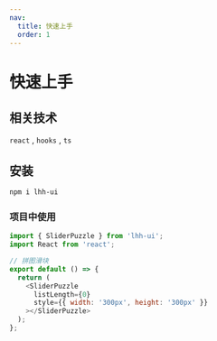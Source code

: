 ```yaml
---
nav:
  title: 快速上手
  order: 1
---
```


# 快速上手

## 相关技术

`react` , `hooks` , `ts`

## 安装

```bash
npm i lhh-ui
```


### 项目中使用

```js
import { SliderPuzzle } from 'lhh-ui';
import React from 'react';

// 拼图滑块
export default () => {
  return (
    <SliderPuzzle
      listLength={0}
      style={{ width: '300px', height: '300px' }}
    ></SliderPuzzle>
  );
};
```